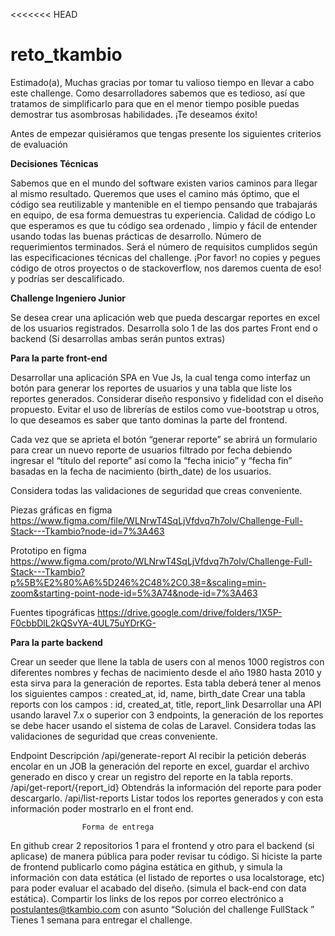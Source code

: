 <<<<<<< HEAD
# reto_tkambio

Estimado(a), Muchas gracias por tomar tu valioso tiempo en llevar a cabo este challenge. Como desarrolladores sabemos que es tedioso, así que tratamos de simplificarlo para que en el menor tiempo posible puedas demostrar tus asombrosas habilidades.
¡Te deseamos éxito!

Antes de empezar quisiéramos que tengas presente los siguientes criterios de evaluación

**Decisiones Técnicas**

Sabemos que en el mundo del software existen varios caminos para llegar al mismo resultado. Queremos que uses el camino más óptimo, que el código sea reutilizable y mantenible en el tiempo pensando que trabajarás en equipo, de esa forma demuestras tu experiencia.
Calidad de código
Lo que esperamos es que tu código sea ordenado , limpio y fácil de entender usando todas las buenas prácticas de desarrollo.
Número de requerimientos terminados.
Será el número de requisitos cumplidos según las especificaciones técnicas del challenge.
¡Por favor! no copies y pegues código de otros proyectos o de stackoverflow, nos daremos cuenta de eso! y podrías ser descalificado.

**Challenge Ingeniero Junior**

Se desea crear una aplicación web que pueda descargar  reportes en excel de los usuarios registrados. 
Desarrolla solo 1 de las dos partes Front end o backend (Si desarrollas ambas serán puntos extras)

**Para la parte front-end**

Desarrollar una aplicación SPA en Vue Js, la cual tenga como interfaz un botón para generar los reportes  de usuarios y una tabla que liste los reportes generados.
Considerar diseño responsivo y fidelidad con el diseño propuesto. Evitar el uso de librerías de estilos como vue-bootstrap u otros, lo que deseamos es saber que tanto dominas la parte del frontend.

Cada vez  que se aprieta el botón  “generar reporte” se abrirá un formulario para crear un nuevo reporte de usuarios filtrado por fecha debiendo ingresar el “título del reporte” así como la “fecha inicio” y “fecha fin” basadas en la fecha de nacimiento (birth_date) de los usuarios.

Considera todas las validaciones de seguridad que creas conveniente.

Piezas gráficas en figma https://www.figma.com/file/WLNrwT4SqLjVfdvq7h7olv/Challenge-Full-Stack---Tkambio?node-id=7%3A463

Prototipo en figma https://www.figma.com/proto/WLNrwT4SqLjVfdvq7h7olv/Challenge-Full-Stack---Tkambio?p%5B%E2%80%A6%5D246%2C48%2C0.38=&scaling=min-zoom&starting-point-node-id=5%3A74&node-id=7%3A463

Fuentes tipográficas https://drive.google.com/drive/folders/1X5P-F0cbbDlL2kQSvYA-4UL75uYDrKG-


**Para la parte backend**

Crear un seeder que llene la tabla de users con al menos 1000 registros con diferentes nombres y fechas de nacimiento desde el año 1980 hasta 2010 y esta sirva para la generación de reportes. Esta tabla deberá tener al menos los siguientes campos : created_at, id, name, birth_date
Crear una tabla reports con los campos : id, created_at, title, report_link
Desarrollar una API usando laravel 7.x o superior con 3 endpoints, la generación de los reportes se debe hacer usando el sistema de colas de Laravel.
Considera todas las validaciones de seguridad que creas conveniente.


Endpoint
Descripción
/api/generate-report
Al recibir la petición deberás encolar en un JOB la generación del reporte en excel, guardar el archivo generado en disco y crear un registro del reporte en la tabla reports. 
/api/get-report/{report_id}
Obtendrás la información del reporte para poder descargarlo.
/api/list-reports
Listar todos los  reportes generados y con esta información poder mostrarlo en el front end.



					Forma de entrega 

En github crear 2 repositorios 1 para el frontend  y otro para el backend (si aplicase) de manera pública para poder revisar tu código.
Si hiciste la parte de frontend publicarlo  como página estática en github, y simula la información  con data estática (el listado de reportes o usa localstorage, etc) para poder evaluar el acabado del diseño. (simula el back-end con data estática).
Compartir los links de los repos  por correo electrónico  a postulantes@tkambio.com  con asunto “Solución del challenge FullStack <nombre> <apellido>”
Tienes 1 semana para entregar el challenge.
